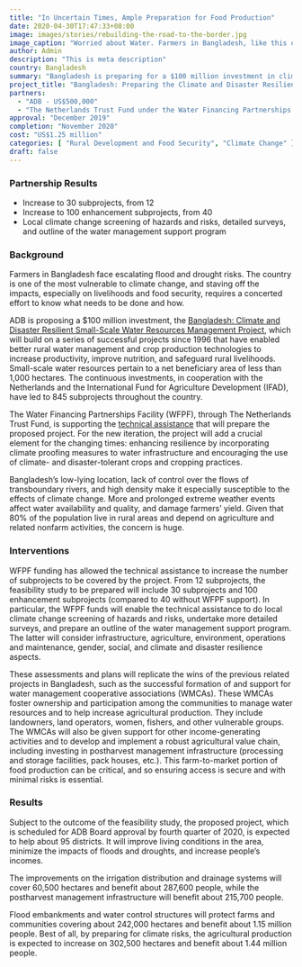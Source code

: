```yaml
---
title: "In Uncertain Times, Ample Preparation for Food Production"
date: 2020-04-30T17:47:33+08:00
image: images/stories/rebuilding-the-road-to-the-border.jpg
image_caption: "Worried about Water. Farmers in Bangladesh, like this one tilling her field, face escalating flood and drought risks."
author: Admin
description: "This is meta description"
country: Bangladesh
summary: "Bangladesh is preparing for a $100 million investment in climate and disaster resilient small-scale water resources management. The Water Financing Partnerships Facility, through The Netherlands Trust Fund, is supporting the preparations."
project_title: "Bangladesh: Preparing the Climate and Disaster Resilient Small-Scale Water Resources Management Project"
partners:
  - "ADB - US$500,000"
  - "The Netherlands Trust Fund under the Water Financing Partnerships Facility - $750,000"
approval: "December 2019"
completion: "November 2020"
cost: "US$1.25 million"
categories: [ "Rural Development and Food Security", "Climate Change" ]
draft: false
---
```

### Partnership Results

<ul class="dr-results">
<li><i class="icon-check-circle"></i> Increase to 30 subprojects, from 12</li>
<li><i class="icon-check-circle"></i> Increase to 100 enhancement subprojects, from 40</li>
<li><i class="icon-check-circle"></i> Local climate change screening of hazards and risks, detailed surveys, and outline of the water management support program</li>
</ul>

### Background

Farmers in Bangladesh face escalating flood and drought risks. The country is one of the most vulnerable to climate change, and staving off the impacts, especially on livelihoods and food security, requires a concerted effort to know what needs to be done and how.

ADB is proposing a $100 million investment, the [Bangladesh: Climate and Disaster Resilient Small-Scale Water Resources Management Project](https://www.adb.org/projects/53237-001/main), which will build on a series of successful projects since 1996 that have enabled better rural water management and crop production technologies to increase productivity, improve nutrition, and safeguard rural livelihoods. Small-scale water resources pertain to a net beneficiary area of less than 1,000 hectares. The continuous investments, in cooperation with the Netherlands and the International Fund for Agriculture Development (IFAD), have led to 845 subprojects throughout the country.

The Water Financing Partnerships Facility (WFPF), through The Netherlands Trust Fund, is supporting the [technical assistance](https://www.adb.org/projects/53237-002/main) that will prepare the proposed project. For the new iteration, the project will add a crucial element for the changing times: enhancing resilience by incorporating climate proofing measures to water infrastructure and encouraging the use of climate- and disaster-tolerant crops and cropping practices. 

Bangladesh’s low-lying location, lack of control over the flows of transboundary rivers, and high density make it especially susceptible to the effects of climate change. More and prolonged extreme weather events affect water availability and quality, and damage farmers’ yield. Given that 80% of the population live in rural areas and depend on agriculture and related nonfarm activities, the concern is huge.

### Interventions

WFPF funding has allowed the technical assistance to increase the number of subprojects to be covered by the project. From 12 subprojects, the feasibility study to be prepared will include 30 subprojects and 100 enhancement subprojects (compared to 40 without WFPF support). In particular, the WFPF funds will enable the technical assistance to do local climate change screening of hazards and risks, undertake more detailed surveys, and prepare an outline of the water management support program. The latter will consider infrastructure, agriculture, environment, operations and maintenance, gender, social, and climate and disaster resilience aspects.

These assessments and plans will replicate the wins of the previous related projects in Bangladesh, such as the successful formation of and support for water management cooperative associations (WMCAs). These WMCAs foster ownership and participation among the communities to manage water resources and to help increase agricultural production. They include landowners, land operators, women, fishers, and other vulnerable groups. The WMCAs will also be given support for other income-generating activities and to develop and implement a robust agricultural value chain, including investing in postharvest management infrastructure (processing and storage facilities, pack houses, etc.). This farm-to-market portion of food production can be critical, and so ensuring access is secure and with minimal risks is essential.

### Results

Subject to the outcome of the feasibility study, the proposed project, which is scheduled for ADB Board approval by fourth quarter of 2020, is expected to help about 95 districts. It will improve living conditions in the area, minimize the impacts of floods and droughts, and increase people’s incomes.

The improvements on the irrigation distribution and drainage systems will cover 60,500 hectares and benefit about 287,600 people, while the postharvest management infrastructure will benefit about 215,700 people.

Flood embankments and water control structures will protect farms and communities covering about 242,000 hectares and benefit about 1.15 million people. Best of all, by preparing for climate risks, the agricultural production is expected to increase on 302,500 hectares and benefit about 1.44 million people.
